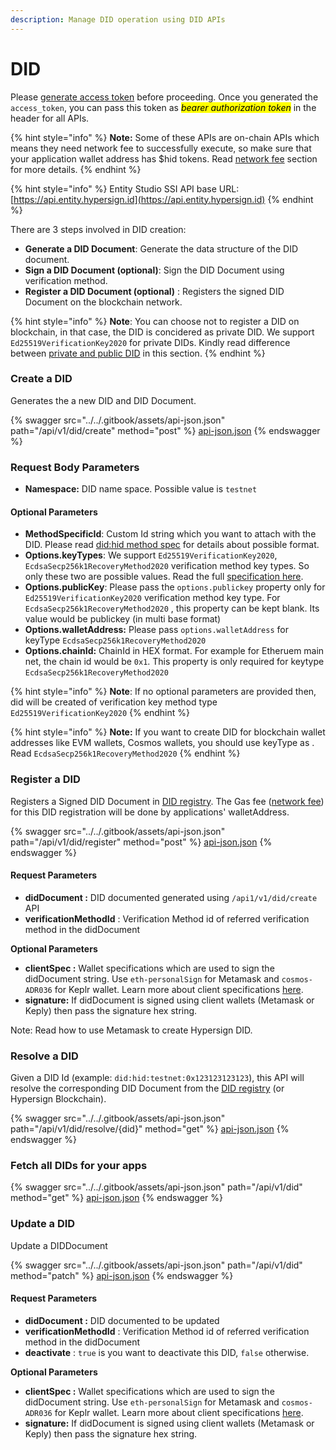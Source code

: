 ```yaml
---
description: Manage DID operation using DID APIs
---
```


# DID

Please [generate access token](authentication.md) before proceeding.  Once you generated the `access_token`, you can pass this token as _<mark style="background-color:yellow;">bearer authorization token</mark>_ in the header for all APIs.&#x20;

{% hint style="info" %}
**Note:** Some of these APIs are on-chain APIs which means they need network fee to successfully execute, so make sure that your application wallet address has $hid tokens. Read [network fee](../developer-dashboard/network-fee.md) section for more details.
{% endhint %}

{% hint style="info" %}
Entity Studio SSI API base URL: [https://api.entity.hypersign.id](https://api.entity.hypersign.id)
{% endhint %}

There are 3 steps involved in DID creation:&#x20;

* **Generate a DID Document**: Generate the data structure of the DID document.
* **Sign a DID Document (optional)**: Sign the DID Document using verification method.&#x20;
* **Register a DID Document (optional)** : Registers the signed DID Document on the blockchain network.&#x20;

{% hint style="info" %}
**Note**: You can choose not to register a DID on blockchain, in that case, the DID is concidered as private DID. We support `Ed25519VerificationKey2020` for private DIDs. Kindly read difference between [private and public DID](../../concepts/decentralized-identifier-did/private-and-public-did.md) in this section.&#x20;
{% endhint %}

### Create a DID

Generates the a new DID  and DID Document.&#x20;

{% swagger src="../../.gitbook/assets/api-json.json" path="/api/v1/did/create" method="post" %}
[api-json.json](../../.gitbook/assets/api-json.json)
{% endswagger %}

### Request Body Parameters

* **Namespace:** DID name space. Possible value is `testnet` &#x20;

#### Optional Parameters

* **MethodSpecificId**: Custom Id string which you want to attach with the DID. Please read [did:hid method spec](https://docs.hypersign.id/concepts/decentralized-identifier-did/did-registry#syntax-of-did-hid-method) for details about possible format.
* **Options.keyTypes**: We support `Ed25519VerificationKey2020`, `EcdsaSecp256k1RecoveryMethod2020` verification method key types. So only these two are possible values. Read the full [specification here](../../concepts/specifications/supported-signature-algorithms.md).
* **Options.publicKey**: Please pass  the `options.publickey` property only for `Ed25519VerificationKey2020` verification method key type. For `EcdsaSecp256k1RecoveryMethod2020` , this property can be kept blank.  Its value would be publickey (in multi base format)
* **Options.walletAddress:** Please pass `options.walletAddress` for keyType `EcdsaSecp256k1RecoveryMethod2020`
* **Options.chainId:** ChainId in HEX format. For example for Etheruem main net, the chain id would be  `0x1`. This property is only required for keytype `EcdsaSecp256k1RecoveryMethod2020`&#x20;

{% hint style="info" %}
**Note**: If no optional parameters are provided then, did will be created of verification key method type `Ed25519VerificationKey2020`
{% endhint %}

{% hint style="info" %}
**Note:** If you want to create DID for blockchain wallet addresses like EVM wallets, Cosmos wallets, you should use keyType as . Read  `EcdsaSecp256k1RecoveryMethod2020`
{% endhint %}

### Register a DID

Registers a Signed DID Document in [DID registry](../../concepts/decentralized-identifier-did/did-registry.md). The Gas fee ([network fee](../developer-dashboard/network-fee.md)) for this DID registration will be done by applications' walletAddress.&#x20;

{% swagger src="../../.gitbook/assets/api-json.json" path="/api/v1/did/register" method="post" %}
[api-json.json](../../.gitbook/assets/api-json.json)
{% endswagger %}

#### Request Parameters

* **didDocument :**  DID documented generated using `/api1/v1/did/create` API
* **verificationMethodId** :  Verification Method id of referred verification method in the didDocument

**Optional Parameters**

* **clientSpec :** Wallet specifications which are used to sign the didDocument string. Use `eth-personalSign` for Metamask and `cosmos-ADR036` for Keplr wallet. Learn more about client specifications [here](../../concepts/specifications/client-specification/).
* **signature:** If didDocument is signed using client wallets (Metamask or Keply) then pass the signature hex string.&#x20;

Note: Read how to use Metamask to create Hypersign DID.&#x20;

### Resolve a DID

Given a DID Id (example: `did:hid:testnet:0x123123123123`), this API will resolve the corresponding DID Document from the [DID registry](../../concepts/decentralized-identifier-did/did-registry.md) (or Hypersign Blockchain).&#x20;

{% swagger src="../../.gitbook/assets/api-json.json" path="/api/v1/did/resolve/{did}" method="get" %}
[api-json.json](../../.gitbook/assets/api-json.json)
{% endswagger %}

### Fetch all DIDs for your apps

{% swagger src="../../.gitbook/assets/api-json.json" path="/api/v1/did" method="get" %}
[api-json.json](../../.gitbook/assets/api-json.json)
{% endswagger %}

### Update a DID

Update a DIDDocument

{% swagger src="../../.gitbook/assets/api-json.json" path="/api/v1/did" method="patch" %}
[api-json.json](../../.gitbook/assets/api-json.json)
{% endswagger %}

#### Request Parameters

* **didDocument :**  DID documented to be updated
* **verificationMethodId** :  Verification Method id of referred verification method in the didDocument
* **deactivate** : `true` is you want to deactivate this DID, `false` otherwise.&#x20;

**Optional Parameters**

* **clientSpec :** Wallet specifications which are used to sign the didDocument string. Use `eth-personalSign` for Metamask and `cosmos-ADR036` for Keplr wallet. Learn more about client specifications [here](../../concepts/specifications/client-specification/).
* **signature:** If didDocument is signed using client wallets (Metamask or Keply) then pass the signature hex string.&#x20;

###
